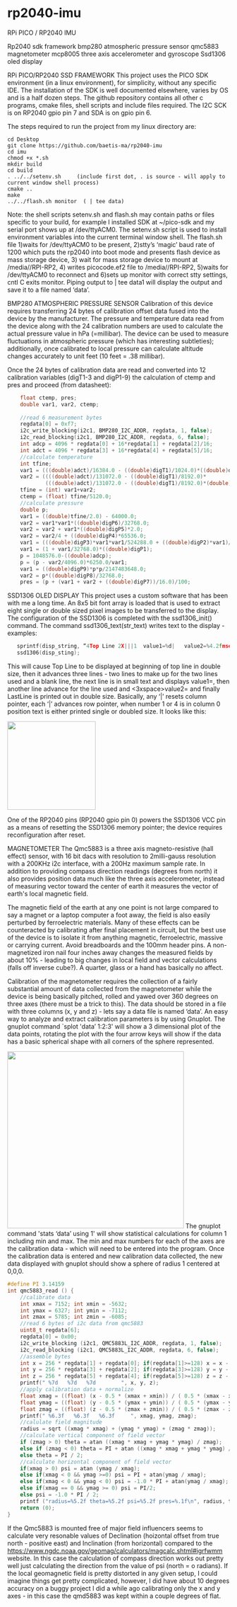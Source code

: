 # rp2040-imu
RPi PICO / RP2040 IMU

Rp2040 sdk framework
bmp280 atmospheric pressure sensor
qmc5883 magnetometer 
mcp8005 three axis accelerometer and gyroscope
Ssd1306 oled display

RPi PICO/RP2040 SSD FRAMEWORK
This project uses the PICO SDK environment (in a linux environment), for simplicity, without any specific IDE. The installation of the SDK is well documented elsewhere, varies by OS and is a half dozen steps. The github repository contains all other c programs, cmake files, shell scripts and include files required. The I2C SCK is on RP2040 gpio pin 7 and SDA is on gpio pin 6.

The steps required to run the project from my linux directory are:
```
cd Desktop
git clone https://github.com/baetis-ma/rp2040-imu
cd imu
chmod +x *.sh
mkdir build
cd build
. ../../setenv.sh     (include first dot, . is source - will apply to current window shell process)
cmake ..
make
../../flash.sh monitor  ( | tee data)
```
Note: the shell scripts setenv.sh and flash.sh may contain paths or files specific to your build, for example I installed SDK at ~/pico-sdk and my serial port shows up at /dev/ttyACM0.
The setenv.sh script is used to install environment variables into the current terminal window shell. The flash.sh file 1)waits for /dev/ttyACM0 to be present, 2)stty’s ‘magic’ baud rate of 1200 which puts the rp2040 into boot mode and presents flash device as mass storage device, 3) wait for mass storage device to mount at /media/<name>/RPI-RP2, 4) writes picocode.ef2 file to /media/<name>/RPI-RP2, 5)waits for /dev/ttyACM0 to reconnect and 6)sets up monitor with correct stty settings, cntl C exits monitor. Piping output to | tee data1 will display the output and save it to a file named ‘data’.

BMP280 ATMOSPHERIC PRESSURE SENSOR
Calibration of this device requires transferring 24 bytes of calibration offset data fused into the device by the manufacturer. The pressure and temperature data read from the device along with the 24 calibration numbers are used to calculate the actual pressure value in hPa (=millibar). The device can be used to measure fluctuations in atmospheric pressure (which has interesting subtleties); additionally, once calibrated to local pressure can calculate altitude changes accurately to unit feet (10 feet = .38 millibar).

Once the 24 bytes of calibration data are read and converted into 12 calibration variables (digT1-3 and digP1-9) the calculation of ctemp and pres and proceed (from datasheet):
```C
    float ctemp, pres;
    double var1, var2, ctemp;
    
    //read 6 measurement bytes 
    regdata[0] = 0xf7;
    i2c_write_blocking(i2c1, BMP280_I2C_ADDR, regdata, 1, false); 
    i2c_read_blocking(i2c1, BMP280_I2C_ADDR, regdata, 6, false);
    int adcp = 4096 * regdata[0] + 16*regdata[1] + regdata[2]/16;
    int adct = 4096 * regdata[3] + 16*regdata[4] + regdata[5]/16;
    //calculate temperature
    int tfine;
    var1 = (((double)adct)/16384.0 - ((double)digT1)/1024.0)*((double)digT2);
    var2 = ((((double)adct)/131072.0 - ((double)digT1)/8192.0)*
            (((double)adct)/131072.0 - ((double)digT1)/8192.0)*(double)digT3);
    tfine = (int) var1+var2;
    ctemp = (float) tfine/5120.0;
    //calculate pressure
    double p;
    var1 = ((double)tfine/2.0) - 64000.0;
    var2 = var1*var1*((double)digP6)/32768.0;
    var2 = var2 + var1*((double)digP5)*2.0;
    var2 = var2/4 + ((double)digP4)*65536.0;
    var1 = (((double)digP3)*var1*var1/524288.0 + ((double)digP2)*var1)/524288.0;
    var1 = (1 + var1/32768.0)*((double)digP1);
    p = 1048576.0-((double)adcp);
    p = (p - var2/4096.0)*6250.0/var1;
    var1 = ((double)digP9)*p*p/2147483648.0;
    var2 = p*((double)digP8)/32768.0;
    pres = (p + (var1 + var2 + ((double)digP7))/16.0)/100;
```

SSD1306 OLED DISPLAY
This project uses a custom software that has been with me a long time. An 8x5 bit font array is loaded that is used to extract eight single or double sized pixel images to be transferred to the display. The configuration of the SSD1306 is completed with the ssd1306_init() command. The command ssd1306_text(str_text) writes text to the display - examples:
```C
   sprintf(disp_string, “4Top Line 2X|||1  value1=%d|   value2=%4.2fmsec||4LastLine”, value1, value2);
   ssd1306(disp_sting);
```
This will cause Top Line to be displayed at beginning of top line in double size, then it advances three lines - two lines to make up for the two lines used and a blank line, the next line is in small text and displays <space>value1=<value1>, then another line advance for the line used and <3xspace>value2=<value2 float> and finally LastLine is printed out in double size. Basically, any ‘|’ resets column pointer, each ‘|’ advances row pointer, when number 1 or 4 is in column 0 position text is either printed single or doubled size. It looks like this:

<img src="https://user-images.githubusercontent.com/32702163/225639441-afbaed19-081f-4ff9-8ac0-c9b88f4c7ab9.png" width="200"/>

One of the RP2040 pins (RP2040 gpio pin 0) powers the SSD1306 VCC pin as a means of resetting the SSD1306 memory pointer; the device requires reconfiguration after reset.

MAGNETOMETER
The Qmc5883 is a three axis magneto-resistive (hall effect) sensor, with 16 bit dacs with resolution to 2milli-gauss resolution with a 200KHz i2c interface, with a 200Hz maximum sample rate. In addition to providing compass direction readings (degrees from north) it also provides position data much like the three axis accelerometer, instead of measuring vector toward the center of earth it measures the vector of earth's local magnetic field.

The magnetic field of the earth at any one point is not large compared to say a magnet or a laptop computer a foot away, the field is also easily perturbed by ferroelectric materials. Many of these effects can be counteracted by calibrating after final placement in circuit, but the best use of the device is to isolate it from anything magnetic, ferroelectric, massive  or carrying current. Avoid breadboards and the 100mm header pins. A non-magnetized iron nail four inches away changes the measured fields by about 10% - leading to big changes in local field and vector calculations (falls off inverse cube?). A quarter, glass or a hand has basically no affect.

Calibration of the magnetometer requires the collection of a fairly substantial amount of data collected from the magnetometer while the device is being basically pitched, rolled and yawed over 360 degrees on three axes (there must be a trick to this). The data should be stored in a file with three columns (x, y and z) - lets say a data file is named ‘data’. An easy way to analyze and extract calibration parameters is by using Gnuplot. The gnuplot command `splot 'data’ 1:2:3' will show a 3 dimensional plot of the data points, rotating the plot with the four arrow keys will show if the data has a basic spherical shape with all corners of the sphere represented. 
    
<img src="https://user-images.githubusercontent.com/32702163/225654806-caa31fa8-141b-4957-ada6-b45d7e906bfa.png" width="400" />   
The gnuplot command 'stats ‘data’ using 1' will show statistical calculations for column 1 including min and max. The min and max numbers for each of the axes are the calibration data - which will need to be entered into the program. Once the calibration data is entered and new calibration data collected, the new data displayed with gnuplot should show a sphere of radius 1 centered at 0,0,0.

```C
#define PI 3.14159
int qmc5883_read () {
    //calibrate data
    int xmax = 7152; int xmin = -5632;
    int ymax = 6327; int ymin = -7112;
    int zmax = 5785; int zmin = -6085;
    //read 6 bytes of i2c data from qmc5883
    uint8_t regdata[6];
    regdata[0] = 0x00;
    i2c_write_blocking (i2c1, QMC5883L_I2C_ADDR, regdata, 1, false);
    i2c_read_blocking (i2c1, QMC5883L_I2C_ADDR, regdata, 6, false); 
    //assemble bytes
    int x = 256 * regdata[1] + regdata[0]; if(regdata[1]>=128) x = x - (1 << 16);
    int y = 256 * regdata[3] + regdata[2]; if(regdata[3]>=128) y = y - (1 << 16);
    int z = 256 * regdata[5] + regdata[4]; if(regdata[5]>=128) z = z - (1 << 16);
    printf(" %7d   %7d   %7d        ", x, y, z);   
    //apply calibration data + normalize 
    float xmag = ((float) (x - 0.5 * (xmax + xmin)) / ( 0.5 * (xmax - xmin)));
    float ymag = ((float) (y - 0.5 * (ymax + ymin)) / ( 0.5 * (ymax - ymin)));   
    float zmag = ((float) (z - 0.5 * (zmax + zmin)) / ( 0.5 * (zmax - zmin)));    
    printf(" %6.3f   %6.3f   %6.3f     ", xmag, ymag, zmag);
    //calulate field magnitude
    radius = sqrt ((xmag * xmag) + (ymag * ymag) + (zmag * zmag));
    //calculate vertical component of field vector 
    if (zmag > 0) theta = atan ((xmag * xmag + ymag * ymag) / zmag);
    else if (zmag < 0) theta = PI + atan ((xmag * xmag + ymag * ymag) / zmag);
    else theta = PI / 2;
    //calculate horizontal component of field vector
    if(xmag > 0) psi = atan (ymag / xmag);
    else if(xmag < 0 && ymag >=0) psi = PI + atan(ymag / xmag);
    else if(xmag < 0 && ymag < 0) psi = -1.0 * PI + atan(ymag / xmag);
    else if(xmag == 0 && ymag >= 0) psi = PI/2;
    else psi = -1.0 * PI / 2;
    printf ("radius=%5.2f theta=%5.2f psi=%5.2f pres=%.1f\n", radius, theta, psi,pres); 
    return (0);
}
```
If the Qmc5883 is mounted free of major field influencers seems to calculate very resonable values of Declination (hoizontal offset from true north - positive east) and Inclination (from horizontal) compared to the https://www.ngdc.noaa.gov/geomag/calculators/magcalc.shtml#igrfwmm website. In this case the calculation of compass direction works out pretty well just calculating the direction from the value of psi (north = o radians). If the local geomagnetic field is pretty distorted in any given setup, I could imagine things get pretty complicated, however, I did have about 10 degrees accuracy on a buggy project I did a while ago calibrating only the x and y axes - in this case the qmd5883 was kept within a couple degrees of flat.


    
